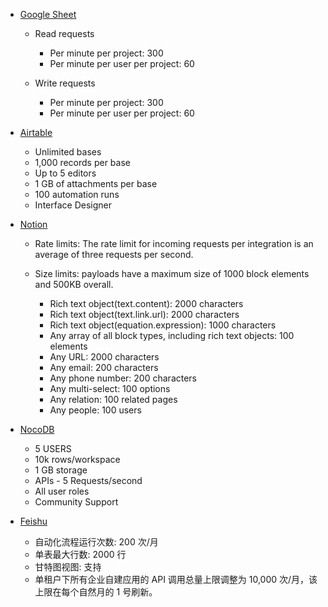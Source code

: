 - [Google Sheet](https://developers.google.com/sheets/api/limits)

    - Read requests

        - Per minute per project: 300
        - Per minute per user per project: 60
    
    - Write requests

        - Per minute per project: 300
        - Per minute per user per project: 60

- [Airtable](https://airtable.com/pricing)

    - Unlimited bases
    - 1,000 records per base
    - Up to 5 editors
    - 1 GB of attachments per base
    - 100 automation runs
    - Interface Designer

- [Notion](https://developers.notion.com/reference/request-limits)

    - Rate limits: The rate limit for incoming requests per integration is an average of three requests per second.
    - Size limits: payloads have a maximum size of 1000 block elements and 500KB overall.

        - Rich text object(text.content): 2000 characters
        - Rich text object(text.link.url): 2000 characters
        - Rich text object(equation.expression): 1000 characters
        - Any array of all block types, including rich text objects: 100 elements
        - Any URL: 2000 characters
        - Any email: 200 characters
        - Any phone number: 200 characters
        - Any multi-select: 100 options
        - Any relation: 100 related pages
        - Any people: 100 users

- [NocoDB](https://nocodb.com/pricing)

    - 5 USERS
    - 10k rows/workspace
    - 1 GB storage
    - APIs - 5 Requests/second
    - All user roles
    - Community Support

- [Feishu](https://www.feishu.cn/service)

    - 自动化流程运行次数: 200 次/月
    - 单表最大行数: 2000 行
    - 甘特图视图: 支持
    - 单租户下所有企业自建应用的 API 调用总量上限调整为 10,000 次/月，该上限在每个自然月的 1 号刷新。
        